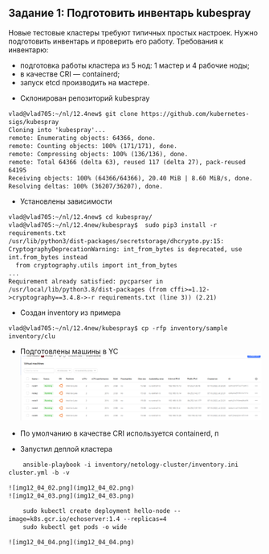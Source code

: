 ## Задание 1: Подготовить инвентарь kubespray
Новые тестовые кластеры требуют типичных простых настроек. Нужно подготовить инвентарь и проверить его работу. Требования к инвентарю:
* подготовка работы кластера из 5 нод: 1 мастер и 4 рабочие ноды;
* в качестве CRI — containerd;
* запуск etcd производить на мастере.

- Склонирован репозиторий kubespray
```
vlad@vlad705:~/nl/12.4new$ git clone https://github.com/kubernetes-sigs/kubespray
Cloning into 'kubespray'...
remote: Enumerating objects: 64366, done.
remote: Counting objects: 100% (171/171), done.
remote: Compressing objects: 100% (136/136), done.
remote: Total 64366 (delta 63), reused 117 (delta 27), pack-reused 64195
Receiving objects: 100% (64366/64366), 20.40 MiB | 8.60 MiB/s, done.
Resolving deltas: 100% (36207/36207), done.

```
- Установлены зависимости
```
vlad@vlad705:~/nl/12.4new$ cd kubespray/
vlad@vlad705:~/nl/12.4new/kubespray$  sudo pip3 install -r requirements.txt
/usr/lib/python3/dist-packages/secretstorage/dhcrypto.py:15: CryptographyDeprecationWarning: int_from_bytes is deprecated, use int.from_bytes instead
  from cryptography.utils import int_from_bytes
...
Requirement already satisfied: pycparser in /usr/local/lib/python3.8/dist-packages (from cffi>=1.12->cryptography==3.4.8->-r requirements.txt (line 3)) (2.21)
```
- Создан inventory из примера
```
vlad@vlad705:~/nl/12.4new/kubespray$ cp -rfp inventory/sample inventory/clu
```
- Подготовлены машины в YC  
    ![img12_04_01.png](img12_04_01.png)  
- По умолчанию в качестве CRI используется containerd, п

- Запустил деплой кластера
```
    ansible-playbook -i inventory/netology-cluster/inventory.ini cluster.yml -b -v
```  
    ![img12_04_02.png](img12_04_02.png)  
    ![img12_04_03.png](img12_04_03.png)  
```
    sudo kubectl create deployment hello-node --image=k8s.gcr.io/echoserver:1.4 --replicas=4
    sudo kubectl get pods -o wide
```  
    ![img12_04_04.png](img12_04_04.png)  

